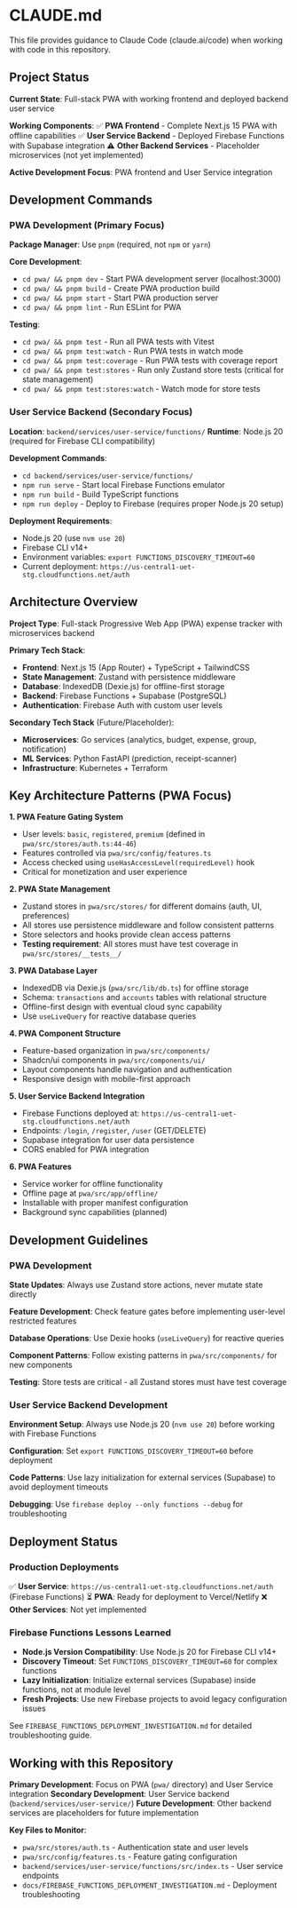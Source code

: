 # CLAUDE.md

This file provides guidance to Claude Code (claude.ai/code) when working with code in this repository.

## Project Status

**Current State**: Full-stack PWA with working frontend and deployed backend user service

**Working Components**:
✅ **PWA Frontend** - Complete Next.js 15 PWA with offline capabilities
✅ **User Service Backend** - Deployed Firebase Functions with Supabase integration
⚠️ **Other Backend Services** - Placeholder microservices (not yet implemented)

**Active Development Focus**: PWA frontend and User Service integration

## Development Commands

### PWA Development (Primary Focus)
**Package Manager**: Use `pnpm` (required, not `npm` or `yarn`)

**Core Development**:
- `cd pwa/ && pnpm dev` - Start PWA development server (localhost:3000)
- `cd pwa/ && pnpm build` - Create PWA production build
- `cd pwa/ && pnpm start` - Start PWA production server
- `cd pwa/ && pnpm lint` - Run ESLint for PWA

**Testing**:
- `cd pwa/ && pnpm test` - Run all PWA tests with Vitest
- `cd pwa/ && pnpm test:watch` - Run PWA tests in watch mode
- `cd pwa/ && pnpm test:coverage` - Run PWA tests with coverage report
- `cd pwa/ && pnpm test:stores` - Run only Zustand store tests (critical for state management)
- `cd pwa/ && pnpm test:stores:watch` - Watch mode for store tests

### User Service Backend (Secondary Focus)
**Location**: `backend/services/user-service/functions/`
**Runtime**: Node.js 20 (required for Firebase CLI compatibility)

**Development Commands**:
- `cd backend/services/user-service/functions/`
- `npm run serve` - Start local Firebase Functions emulator
- `npm run build` - Build TypeScript functions
- `npm run deploy` - Deploy to Firebase (requires proper Node.js 20 setup)

**Deployment Requirements**:
- Node.js 20 (use `nvm use 20`)
- Firebase CLI v14+
- Environment variables: `export FUNCTIONS_DISCOVERY_TIMEOUT=60`
- Current deployment: `https://us-central1-uet-stg.cloudfunctions.net/auth`

## Architecture Overview

**Project Type**: Full-stack Progressive Web App (PWA) expense tracker with microservices backend

**Primary Tech Stack**:
- **Frontend**: Next.js 15 (App Router) + TypeScript + TailwindCSS
- **State Management**: Zustand with persistence middleware
- **Database**: IndexedDB (Dexie.js) for offline-first storage
- **Backend**: Firebase Functions + Supabase (PostgreSQL)
- **Authentication**: Firebase Auth with custom user levels

**Secondary Tech Stack** (Future/Placeholder):
- **Microservices**: Go services (analytics, budget, expense, group, notification)
- **ML Services**: Python FastAPI (prediction, receipt-scanner)
- **Infrastructure**: Kubernetes + Terraform

## Key Architecture Patterns (PWA Focus)

**1. PWA Feature Gating System**
- User levels: `basic`, `registered`, `premium` (defined in `pwa/src/stores/auth.ts:44-46`)
- Features controlled via `pwa/src/config/features.ts`
- Access checked using `useHasAccessLevel(requiredLevel)` hook
- Critical for monetization and user experience

**2. PWA State Management**
- Zustand stores in `pwa/src/stores/` for different domains (auth, UI, preferences)
- All stores use persistence middleware and follow consistent patterns
- Store selectors and hooks provide clean access patterns
- **Testing requirement**: All stores must have test coverage in `pwa/src/stores/__tests__/`

**3. PWA Database Layer**
- IndexedDB via Dexie.js (`pwa/src/lib/db.ts`) for offline storage
- Schema: `transactions` and `accounts` tables with relational structure
- Offline-first design with eventual cloud sync capability
- Use `useLiveQuery` for reactive database queries

**4. PWA Component Structure**
- Feature-based organization in `pwa/src/components/`
- Shadcn/ui components in `pwa/src/components/ui/`
- Layout components handle navigation and authentication
- Responsive design with mobile-first approach

**5. User Service Backend Integration**
- Firebase Functions deployed at: `https://us-central1-uet-stg.cloudfunctions.net/auth`
- Endpoints: `/login`, `/register`, `/user` (GET/DELETE)
- Supabase integration for user data persistence
- CORS enabled for PWA integration

**6. PWA Features**
- Service worker for offline functionality
- Offline page at `pwa/src/app/offline/`
- Installable with proper manifest configuration
- Background sync capabilities (planned)

## Development Guidelines

### PWA Development
**State Updates**: Always use Zustand store actions, never mutate state directly

**Feature Development**: Check feature gates before implementing user-level restricted features

**Database Operations**: Use Dexie hooks (`useLiveQuery`) for reactive queries

**Component Patterns**: Follow existing patterns in `pwa/src/components/` for new components

**Testing**: Store tests are critical - all Zustand stores must have test coverage

### User Service Backend Development
**Environment Setup**: Always use Node.js 20 (`nvm use 20`) before working with Firebase Functions

**Configuration**: Set `export FUNCTIONS_DISCOVERY_TIMEOUT=60` before deployment

**Code Patterns**: Use lazy initialization for external services (Supabase) to avoid deployment timeouts

**Debugging**: Use `firebase deploy --only functions --debug` for troubleshooting

## Deployment Status

### Production Deployments
✅ **User Service**: `https://us-central1-uet-stg.cloudfunctions.net/auth` (Firebase Functions)
⏳ **PWA**: Ready for deployment to Vercel/Netlify
❌ **Other Services**: Not yet implemented

### Firebase Functions Lessons Learned
- **Node.js Version Compatibility**: Use Node.js 20 for Firebase CLI v14+
- **Discovery Timeout**: Set `FUNCTIONS_DISCOVERY_TIMEOUT=60` for complex functions
- **Lazy Initialization**: Initialize external services (Supabase) inside functions, not at module level
- **Fresh Projects**: Use new Firebase projects to avoid legacy configuration issues

See `FIREBASE_FUNCTIONS_DEPLOYMENT_INVESTIGATION.md` for detailed troubleshooting guide.

## Working with this Repository

**Primary Development**: Focus on PWA (`pwa/` directory) and User Service integration
**Secondary Development**: User Service backend (`backend/services/user-service/`)
**Future Development**: Other backend services are placeholders for future implementation

**Key Files to Monitor**:
- `pwa/src/stores/auth.ts` - Authentication state and user levels
- `pwa/src/config/features.ts` - Feature gating configuration
- `backend/services/user-service/functions/src/index.ts` - User service endpoints
- `docs/FIREBASE_FUNCTIONS_DEPLOYMENT_INVESTIGATION.md` - Deployment troubleshooting